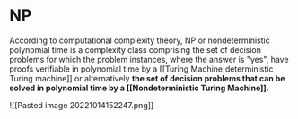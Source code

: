 # NP
According to computational complexity theory, NP or nondeterministic polynomial time is a complexity class comprising the set of decision problems for which the problem instances, where the answer is "yes", have proofs verifiable in polynomial time by a [[Turing Machine|deterministic Turing machine]] or alternatively **the set of decision problems that can be solved in polynomial time by a [[Nondeterministic Turing Machine]].**

![[Pasted image 20221014152247.png]]

